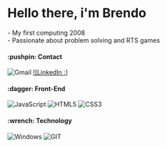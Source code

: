 <h1> Hello there, i'm Brendo </h1>

<article>
- My first computing 2008 <br>
- Passionate about problem solving and RTS games <br>
 </article>
  
<section>
<h4> :pushpin: Contact </h4>

![Gmail](https://img.shields.io/badge/Gmail-333333?style=for-the-badge&logo=gmail&logoColor=red)
[![LinkedIn :]](https://img.shields.io/badge/LinkedIn-333333?style=for-the-badge&logo=LINKEDIN&logoColor=blue)
</section>

<section>
 <h4> :dagger: Front-End</h4>
 
![JavaScript](https://img.shields.io/badge/JavaScript-333333?style=for-the-badge&logo=javascript&logoColor=F7DF1E)
![HTML5](https://img.shields.io/badge/HTML5-333333?style=for-the-badge&logo=HTML5&logoColor=orange)
![CSS3](https://img.shields.io/badge/CSS3-333333?style=for-the-badge&logo=CSS3&logoColor=blue)
</section>

<section>
<h4> :wrench: Technology </h4>

![Windows](https://img.shields.io/badge/Windows-333333?style=for-the-badge&logo=WINDOWS&logoColor=blue)
![GIT](https://img.shields.io/badge/Git-333333?style=for-the-badge&logo=GIT&logoColor=orange)
</section>
  
